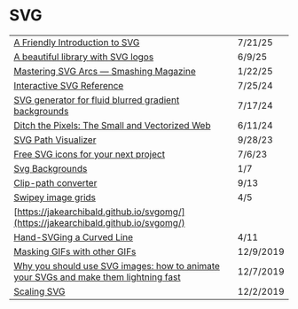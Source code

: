 # SVG

|                                                                                                                                                                                                                                       |           |
| ------------------------------------------------------------------------------------------------------------------------------------------------------------------------------------------------------------------------------------- | --------- |
| [A Friendly Introduction to SVG](https://www.joshwcomeau.com/svg/friendly-introduction-to-svg/?from=newsletter)                                                                                                                       | 7/21/25   |
| [A beautiful library with SVG logos](https://app.daily.dev/posts/w92q8faly)                                                                                                                                                           | 6/9/25    |
| [Mastering SVG Arcs — Smashing Magazine](https://www.smashingmagazine.com/2024/12/mastering-svg-arcs/?ref=dailydev)                                                                                                                   | 1/22/25   |
| [Interactive SVG Reference](https://www.fffuel.co/sssvg/?ref=dailydev)                                                                                                                                                                | 7/25/24   |
| [SVG generator for fluid blurred gradient backgrounds](https://api.daily.dev/r/WlG7M0R2X)                                                                                                                                             | 7/17/24   |
| [Ditch the Pixels: The Small and Vectorized Web](https://dev.to/yordiverkroost/ditch-the-pixels-the-small-and-vectorized-web-1f4e)                                                                                                    | 6/11/24   |
| [SVG Path Visualizer](https://svg-path-visualizer.netlify.app/#M140%2020C73%2020%2020%2074%2020%20140c0%20135%20136%20170%20228%20303%2088-132%20229-173%20229-303%200-66-54-120-120-120-48%200-90%2028-109%2069-19-41-60-69-108-69z) | 9/28/23   |
| [Free SVG icons for your next project](https://gomakethings.com/free-svg-icons-for-your-next-project/)                                                                                                                                | 7/6/23    |
| [Svg Backgrounds](https://www.svgbackgrounds.com)                                                                                                                                                                                     | 1/7       |
| [Clip-path converter](https://yoksel.github.io/relative-clip-path/)                                                                                                                                                                   | 9/13      |
| [Swipey image grids](https://www.cassie.codes/posts/swipey-image-grids/)                                                                                                                                                              | 4/5       |
| [https://jakearchibald.github.io/svgomg/](https://jakearchibald.github.io/svgomg/)                                                                                                                                                    |           |
| [Hand-SVGing a Curved Line](https://www.youtube.com/watch?v=pKMLPHfLN7k)                                                                                                                                                              | 4/11      |
| [Masking GIFs with other GIFs](https://css-tricks.com/masking-gifs-with-other-gifs/)                                                                                                                                                  | 12/9/2019 |
| [Why you should use SVG images: how to animate your SVGs and make them lightning fast](https://www.freecodecamp.org/news/a-fresh-perspective-at-why-when-and-how-to-use-svg/)                                                         | 12/7/2019 |
| [Scaling SVG](https://wattenberger.com/guide/scaling-svg)                                                                                                                                                                             | 12/2/2019 |
